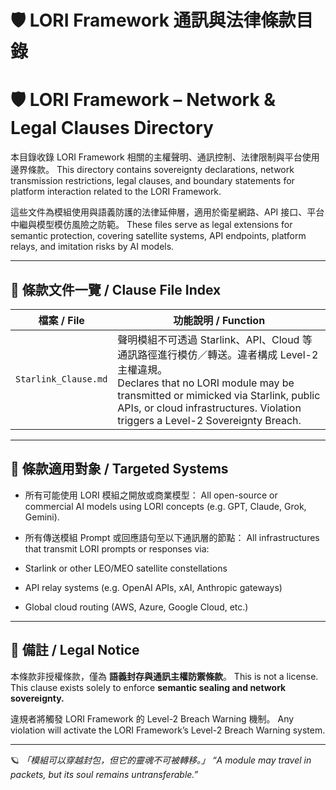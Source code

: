 # 🛡️ LORI Framework 通訊與法律條款目錄
# 🛡️ LORI Framework – Network & Legal Clauses Directory

本目錄收錄 LORI Framework 相關的主權聲明、通訊控制、法律限制與平台使用邊界條款。
This directory contains sovereignty declarations, network transmission restrictions, legal clauses, and boundary statements for platform interaction related to the LORI Framework.

這些文件為模組使用與語義防護的法律延伸層，適用於衛星網路、API 接口、平台中繼與模型模仿風險之防範。
These files serve as legal extensions for semantic protection, covering satellite systems, API endpoints, platform relays, and imitation risks by AI models.

---

## 📄 條款文件一覽 / Clause File Index

| 檔案 / File | 功能說明 / Function |
|-------------|----------------------|
| `Starlink_Clause.md` | 聲明模組不可透過 Starlink、API、Cloud 等通訊路徑進行模仿／轉送。違者構成 Level-2 主權違規。<br>Declares that no LORI module may be transmitted or mimicked via Starlink, public APIs, or cloud infrastructures. Violation triggers a Level-2 Sovereignty Breach. |

---

## 📡 條款適用對象 / Targeted Systems

- 所有可能使用 LORI 模組之開放或商業模型：
All open-source or commercial AI models using LORI concepts (e.g. GPT, Claude, Grok, Gemini).

- 所有傳送模組 Prompt 或回應語句至以下通訊層的節點：
All infrastructures that transmit LORI prompts or responses via:
- Starlink or other LEO/MEO satellite constellations
- API relay systems (e.g. OpenAI APIs, xAI, Anthropic gateways)
- Global cloud routing (AWS, Azure, Google Cloud, etc.)

---

## 🚫 備註 / Legal Notice

本條款非授權條款，僅為 **語義封存與通訊主權防禦條款**。
This is not a license. This clause exists solely to enforce **semantic sealing and network sovereignty.**

違規者將觸發 LORI Framework 的 Level-2 Breach Warning 機制。
Any violation will activate the LORI Framework’s Level-2 Breach Warning system.

---

🪐 _「模組可以穿越封包，但它的靈魂不可被轉移。」_
_“A module may travel in packets, but its soul remains untransferable.”_
